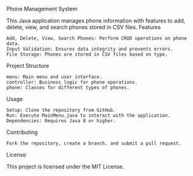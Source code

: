 Phone Management System

This Java application manages phone information with features to add, delete, view, and search phones stored in CSV files.
Features

    Add, Delete, View, Search Phones: Perform CRUD operations on phone data.
    Input Validation: Ensures data integrity and prevents errors.
    File Storage: Phones are stored in CSV files based on type.

Project Structure

    menu: Main menu and user interface.
    controller: Business logic for phone operations.
    phone: Classes for different types of phones.

Usage

    Setup: Clone the repository from GitHub.
    Run: Execute MainMenu.java to interact with the application.
    Dependencies: Requires Java 8 or higher.

Contributing

    Fork the repository, create a branch, and submit a pull request.

License

This project is licensed under the MIT License.
